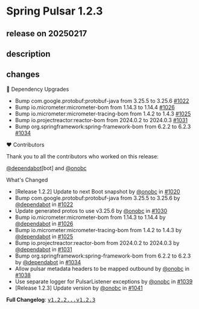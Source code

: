 # Spring Pulsar 1.2.3

## release on 20250217
## description
## changes
🔨 Dependency Upgrades

* Bump com.google.protobuf:protobuf-java from 3.25.5 to 3.25.6 <a href="https://github.com/spring-projects/spring-pulsar/pull/1022" data-hovercard-type="pull_request" data-hovercard-url="/spring-projects/spring-pulsar/pull/1022/hovercard">#1022</a>
* Bump io.micrometer:micrometer-bom from 1.14.3 to 1.14.4 <a href="https://github.com/spring-projects/spring-pulsar/pull/1026" data-hovercard-type="pull_request" data-hovercard-url="/spring-projects/spring-pulsar/pull/1026/hovercard">#1026</a>
* Bump io.micrometer:micrometer-tracing-bom from 1.4.2 to 1.4.3 <a href="https://github.com/spring-projects/spring-pulsar/pull/1025" data-hovercard-type="pull_request" data-hovercard-url="/spring-projects/spring-pulsar/pull/1025/hovercard">#1025</a>
* Bump io.projectreactor:reactor-bom from 2024.0.2 to 2024.0.3 <a href="https://github.com/spring-projects/spring-pulsar/pull/1031" data-hovercard-type="pull_request" data-hovercard-url="/spring-projects/spring-pulsar/pull/1031/hovercard">#1031</a>
* Bump org.springframework:spring-framework-bom from 6.2.2 to 6.2.3 <a href="https://github.com/spring-projects/spring-pulsar/pull/1034" data-hovercard-type="pull_request" data-hovercard-url="/spring-projects/spring-pulsar/pull/1034/hovercard">#1034</a>

❤️ Contributors

Thank you to all the contributors who worked on this release:

<a class="user-mention notranslate" data-hovercard-type="organization" data-hovercard-url="/orgs/dependabot/hovercard" data-octo-click="hovercard-link-click" data-octo-dimensions="link_type:self" href="https://github.com/dependabot">@dependabot</a>[bot] and <a class="user-mention notranslate" data-hovercard-type="user" data-hovercard-url="/users/onobc/hovercard" data-octo-click="hovercard-link-click" data-octo-dimensions="link_type:self" href="https://github.com/onobc">@onobc</a>

What's Changed

* [Release 1.2.2] Update to next Boot snapshot by <a class="user-mention notranslate" data-hovercard-type="user" data-hovercard-url="/users/onobc/hovercard" data-octo-click="hovercard-link-click" data-octo-dimensions="link_type:self" href="https://github.com/onobc">@onobc</a> in <a class="issue-link js-issue-link" data-error-text="Failed to load title" data-id="2807659962" data-permission-text="Title is private" data-url="https://github.com/spring-projects/spring-pulsar/issues/1020" data-hovercard-type="pull_request" data-hovercard-url="/spring-projects/spring-pulsar/pull/1020/hovercard" href="https://github.com/spring-projects/spring-pulsar/pull/1020">#1020</a>
* Bump com.google.protobuf:protobuf-java from 3.25.5 to 3.25.6 by <a class="user-mention notranslate" data-hovercard-type="organization" data-hovercard-url="/orgs/dependabot/hovercard" data-octo-click="hovercard-link-click" data-octo-dimensions="link_type:self" href="https://github.com/dependabot">@dependabot</a> in <a class="issue-link js-issue-link" data-error-text="Failed to load title" data-id="2812064494" data-permission-text="Title is private" data-url="https://github.com/spring-projects/spring-pulsar/issues/1022" data-hovercard-type="pull_request" data-hovercard-url="/spring-projects/spring-pulsar/pull/1022/hovercard" href="https://github.com/spring-projects/spring-pulsar/pull/1022">#1022</a>
* Update generated protos to use v3.25.6 by <a class="user-mention notranslate" data-hovercard-type="user" data-hovercard-url="/users/onobc/hovercard" data-octo-click="hovercard-link-click" data-octo-dimensions="link_type:self" href="https://github.com/onobc">@onobc</a> in <a class="issue-link js-issue-link" data-error-text="Failed to load title" data-id="2846203576" data-permission-text="Title is private" data-url="https://github.com/spring-projects/spring-pulsar/issues/1030" data-hovercard-type="pull_request" data-hovercard-url="/spring-projects/spring-pulsar/pull/1030/hovercard" href="https://github.com/spring-projects/spring-pulsar/pull/1030">#1030</a>
* Bump io.micrometer:micrometer-bom from 1.14.3 to 1.14.4 by <a class="user-mention notranslate" data-hovercard-type="organization" data-hovercard-url="/orgs/dependabot/hovercard" data-octo-click="hovercard-link-click" data-octo-dimensions="link_type:self" href="https://github.com/dependabot">@dependabot</a> in <a class="issue-link js-issue-link" data-error-text="Failed to load title" data-id="2844232342" data-permission-text="Title is private" data-url="https://github.com/spring-projects/spring-pulsar/issues/1026" data-hovercard-type="pull_request" data-hovercard-url="/spring-projects/spring-pulsar/pull/1026/hovercard" href="https://github.com/spring-projects/spring-pulsar/pull/1026">#1026</a>
* Bump io.micrometer:micrometer-tracing-bom from 1.4.2 to 1.4.3 by <a class="user-mention notranslate" data-hovercard-type="organization" data-hovercard-url="/orgs/dependabot/hovercard" data-octo-click="hovercard-link-click" data-octo-dimensions="link_type:self" href="https://github.com/dependabot">@dependabot</a> in <a class="issue-link js-issue-link" data-error-text="Failed to load title" data-id="2844232215" data-permission-text="Title is private" data-url="https://github.com/spring-projects/spring-pulsar/issues/1025" data-hovercard-type="pull_request" data-hovercard-url="/spring-projects/spring-pulsar/pull/1025/hovercard" href="https://github.com/spring-projects/spring-pulsar/pull/1025">#1025</a>
* Bump io.projectreactor:reactor-bom from 2024.0.2 to 2024.0.3 by <a class="user-mention notranslate" data-hovercard-type="organization" data-hovercard-url="/orgs/dependabot/hovercard" data-octo-click="hovercard-link-click" data-octo-dimensions="link_type:self" href="https://github.com/dependabot">@dependabot</a> in <a class="issue-link js-issue-link" data-error-text="Failed to load title" data-id="2847160153" data-permission-text="Title is private" data-url="https://github.com/spring-projects/spring-pulsar/issues/1031" data-hovercard-type="pull_request" data-hovercard-url="/spring-projects/spring-pulsar/pull/1031/hovercard" href="https://github.com/spring-projects/spring-pulsar/pull/1031">#1031</a>
* Bump org.springframework:spring-framework-bom from 6.2.2 to 6.2.3 by <a class="user-mention notranslate" data-hovercard-type="organization" data-hovercard-url="/orgs/dependabot/hovercard" data-octo-click="hovercard-link-click" data-octo-dimensions="link_type:self" href="https://github.com/dependabot">@dependabot</a> in <a class="issue-link js-issue-link" data-error-text="Failed to load title" data-id="2852650050" data-permission-text="Title is private" data-url="https://github.com/spring-projects/spring-pulsar/issues/1034" data-hovercard-type="pull_request" data-hovercard-url="/spring-projects/spring-pulsar/pull/1034/hovercard" href="https://github.com/spring-projects/spring-pulsar/pull/1034">#1034</a>
* Allow pulsar metadata headers to be mapped outbound by <a class="user-mention notranslate" data-hovercard-type="user" data-hovercard-url="/users/onobc/hovercard" data-octo-click="hovercard-link-click" data-octo-dimensions="link_type:self" href="https://github.com/onobc">@onobc</a> in <a class="issue-link js-issue-link" data-error-text="Failed to load title" data-id="2856330964" data-permission-text="Title is private" data-url="https://github.com/spring-projects/spring-pulsar/issues/1038" data-hovercard-type="pull_request" data-hovercard-url="/spring-projects/spring-pulsar/pull/1038/hovercard" href="https://github.com/spring-projects/spring-pulsar/pull/1038">#1038</a>
* Use separate logger for PulsarListener exceptions by <a class="user-mention notranslate" data-hovercard-type="user" data-hovercard-url="/users/onobc/hovercard" data-octo-click="hovercard-link-click" data-octo-dimensions="link_type:self" href="https://github.com/onobc">@onobc</a> in <a class="issue-link js-issue-link" data-error-text="Failed to load title" data-id="2856445564" data-permission-text="Title is private" data-url="https://github.com/spring-projects/spring-pulsar/issues/1039" data-hovercard-type="pull_request" data-hovercard-url="/spring-projects/spring-pulsar/pull/1039/hovercard" href="https://github.com/spring-projects/spring-pulsar/pull/1039">#1039</a>
* [Release 1.2.3] Update version by <a class="user-mention notranslate" data-hovercard-type="user" data-hovercard-url="/users/onobc/hovercard" data-octo-click="hovercard-link-click" data-octo-dimensions="link_type:self" href="https://github.com/onobc">@onobc</a> in <a class="issue-link js-issue-link" data-error-text="Failed to load title" data-id="2858920093" data-permission-text="Title is private" data-url="https://github.com/spring-projects/spring-pulsar/issues/1041" data-hovercard-type="pull_request" data-hovercard-url="/spring-projects/spring-pulsar/pull/1041/hovercard" href="https://github.com/spring-projects/spring-pulsar/pull/1041">#1041</a>

<strong>Full Changelog</strong>: <a class="commit-link" href="https://github.com/spring-projects/spring-pulsar/compare/v1.2.2...v1.2.3"><tt>v1.2.2...v1.2.3</tt></a>

